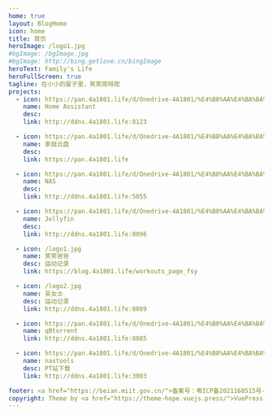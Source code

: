 ```yaml
---
home: true
layout: BlogHome
icon: home
title: 首页
heroImage: /logo1.jpg
#bgImage: /bgImage.jpg
#bgImage: http://bing.getlove.cn/bingImage
heroText: Family's Life
heroFullScreen: true
tagline: 在小小的屋子里，笑笑爬呀爬
projects:
  - icon: https://pan.4a1801.life/d/Onedrive-4A1801/%E4%B8%AA%E4%BA%BA%E5%BB%BA%E7%AB%99/public/img/Home_Assistant_Logo.svg
    name: Home Assistant
    desc: 
    link: http://ddns.4a1801.life:8123

  - icon: https://pan.4a1801.life/d/Onedrive-4A1801/%E4%B8%AA%E4%BA%BA%E5%BB%BA%E7%AB%99/public/img/alist.svg
    name: 家庭云盘
    desc: 
    link: https://pan.4a1801.life

  - icon: https://pan.4a1801.life/d/Onedrive-4A1801/%E4%B8%AA%E4%BA%BA%E5%BB%BA%E7%AB%99/public/img/NAS.webp
    name: NAS
    desc: 
    link: http://ddns.4a1801.life:5055

  - icon: https://pan.4a1801.life/d/Onedrive-4A1801/%E4%B8%AA%E4%BA%BA%E5%BB%BA%E7%AB%99/public/img/jellyfin.svg
    name: Jellyfin
    desc: 
    link: http://ddns.4a1801.life:8096

  - icon: /logo1.jpg
    name: 笑笑爸爸
    desc: 运动记录
    link: https://blog.4a1801.life/workouts_page_fsy

  - icon: /logo2.jpg
    name: 吴女士
    desc: 运动记录
    link: http://ddns.4a1801.life:8089

  - icon: https://pan.4a1801.life/d/Onedrive-4A1801/%E4%B8%AA%E4%BA%BA%E5%BB%BA%E7%AB%99/public/img/qBittorrent.svg
    name: qBtorrent
    link: http://ddns.4a1801.life:8085

  - icon: https://pan.4a1801.life/d/Onedrive-4A1801/%E4%B8%AA%E4%BA%BA%E5%BB%BA%E7%AB%99/public/img/nastool.webp
    name: nastools
    desc: PT站下载
    link: http://ddns.4a1801.life:3003

footer: <a href="https://beian.miit.gov.cn/">备案号：粤ICP备2021168515号-1</a>
copyright: Theme by <a href="https://theme-hope.vuejs.press/">VuePress Theme Hope</a> | MIT Licensed, Copyright © 2019-present Mr.Hope
---
```

